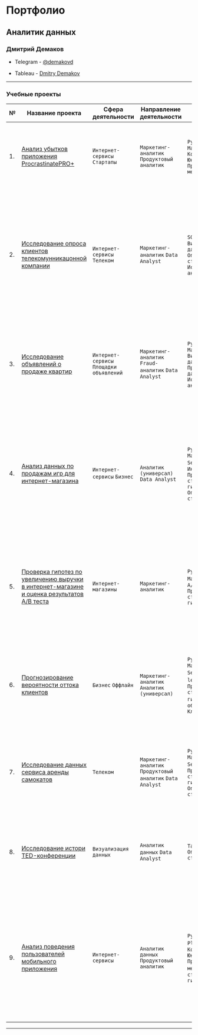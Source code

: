 # Портфолио  

## Аналитик данных   

### Дмитрий Демаков
- Telegram - [@demakovd](https://t.me/demakovd )

- Tableau - [Dmitry Demakov](https://public.tableau.com/app/profile/dmitry.demakov/vizzes)
   
---   
   
### Учебные проекты  
   
|     **№**        |     **Название   проекта**      |     **Сфера   деятельности**             |     **Направление   деятельности**    |     **Инструменты,   навыки**         |     **Описание   проекта**     |
|------------------|--------------------------------------------------------------------------------------------------------------------------------------------------|-------------------------------------------------|------------------------------------------------------------------------------------|----------------------------------------------------------------------------------------------------------------------------------------------------------------------------------------------|------------------------------------------------------------------------------------------------------------------------------------------------------------------------------------------------------------------------------------------------------------------------|
|     1.           |     [Анализ убытков приложения ProcrastinatePRO+](https://github.com/halfnoob-halfpro/Portfolio/tree/main/procrastinate_bi)                                                           |     `Интернет-сервисы`    `Стартапы`     |     `Маркетинг-аналитик`    `Продуктовый аналитик`                                                                 |     `Python`    `Pandas`    `Matplotlib`    `Когортный анализ`    `Юнит-экономика`    `Продуктовые метрики`                                                                                                                                                                         |     Задача для маркетингового аналитика развлекательного приложения Procrastinate Pro+. Несмотря на огромные вложения в рекламу, последние несколько месяцев компания терпит убытки. Ваша задача — разобраться в причинах и помочь компании выйти в плюс.                                                                   |
|     2.           |     [Исследование опроса клиентов телекомунникацонной компании](https://github.com/halfnoob-halfpro/Portfolio/tree/main/telecom_nps)                                                           |     `Интернет-сервисы`    `Телеком`     |     `Маркетинг-аналитик`    `Data Analyst`            |     `SQL`    `Tableau`    `Визуализация данных`    `Описательная статистика`    `Исследовательский анализ данных`                                                                                                                                                                     |     Для телекоммуникационной компании определён текущий уровень потребительской лояльности на основе данных опроса выгруженных из базы SQLite. Подготовлен дашборд с результатами исследования, содержащий информацию о распределении участников опроса по возрасту и полу, распределении старых и новых пользователей, активности пользователей по городам, наиболее и наименее лояльных к сервису группах пользователей, клиентах-сторонниках и общем NPS среди всех опрошенных.                                                                 |
|     3.           |     [Исследование объявлений о продаже квартир](https://github.com/halfnoob-halfpro/Portfolio/tree/main/real_estate)                                                           |     `Интернет-сервисы`    `Площадки объявлений`     |     `Маркетинг-аналитик`    `Fraud-аналитик`     `Data Analyst`            |     `Python`    `Pandas`    `Matplotlib`    `Визуализация данных`     `Предобработка данных`    `Исследовательский анализ данных`                                                                                                                                                                     |     На основе данных сервиса Яндекс.Недвижимость определена рыночная стоимость объектов недвижимости разного типа, типичные параметры квартир, в зависимости от удаленности от центра. Проведена предобработка данных. Добавлены новые данные. Построены гистограммы, боксплоты, диаграммы рассеивания.                                                                 |
|     4.           |     [Анализ данных по продажам игр для интернет-магазина](https://github.com/halfnoob-halfpro/Portfolio/tree/main/da_games)                                                           |     `Интернет-сервисы`    `Бизнес`   |  `Аналитик (универсал)` `Data Analyst`  |   `Python` `Pandas` `Matplotlib` `Seaborn` `Бизнес` `Интернет-сервисы` `Проверка статистических гипотез` `Описательная статистика`                                                                                                                                                                     |     Для интернет-магазина «Стримчик», который продаёт по всему миру компьютерные игры, необходимо выявить определяющие успешность игры закономерности. Это позволит сделать ставку на потенциально популярный продукт и спланировать рекламные кампании. Для исследования используются полученные из открытых источников исторические данные о продажах игр, оценки пользователей и экспертов, жанры и платформы (например, Xbox или PlayStation). |
|     5.           |     [Проверка гипотез по увеличению выручки в интернет-магазине и оценка результатов A/B теста](https://github.com/halfnoob-halfpro/Portfolio/tree/main/ab_test)                       |     `Интернет-магазины`   |  `Маркетинг-аналитик`  |   `Python` `Pandas` `Matplotlib` `SciPy` `A/B-тестирование` `Проверка статистических гипотез`                                                                                                                                                                     |     Сделана приоритизация гипотез по фреймворкам ICE и RICE. Проведён анализ результатов A/B-теста, построены графики кумулятивной выручки, среднего чека, конверсии по группам, а затем посчитана статистическая значимость различий конверсий и средних чеков по сырым и очищенным данным. На основании анализа было принято решение о нецелесообразности дальнейшего проведения теста. |
|     6.           |     [Прогнозирование вероятности оттока клиентов](https://github.com/halfnoob-halfpro/Portfolio/tree/main/ml_gym)                       |     `Бизнес` `Оффлайн`   |  `Маркетинг-аналитик` `Аналитик (универсал)`  |   `Python` `Pandas` `Matplotlib` `Seaborn` `Scikit-learn` `SciPy` `Проверка статистических гипотез` `Машинное обучение` `Кластеризация`                                                                                                                                                                     |     В данном проекте использовано машинное обучение. Спрогнозирована вероятность оттока (на уровне следующего месяца) для каждого клиента; сформированы типичные портреты пользователей: выделены наиболее яркие группы, охарактеризованы их основные свойства; проанализированы основные признаки, наиболее сильно влияющие на отток. |
|     7.           |     [Исследование данных сервиса аренды самокатов](https://github.com/halfnoob-halfpro/Portfolio/tree/main/scooters_st)                       |     `Телеком`   |  `Маркетинг-аналитик` `Продуктовый аналитик` `Data Analyst`  |   `Python` `Pandas` `Matplotlib` `Seaborn` `SciPy` `Проверка статистических гипотез` `Описательная статистика`                                                                                                                                                                     |     Проведен предварительный анализ использования тарифов на выборке клиентов сервиса самокатов, проанализировано поведение клиентов при использовании услуг. Проведена предобработка данных, их анализ. Проверены статистические гипотезы на основе имеющихся данных. |
|     8.           |     [Исследование истори TED-конференции](https://github.com/halfnoob-halfpro/Portfolio/blob/main/ted_research/README.md)                       |     `Визуализация данных`   |  `Аналитик данных` `Data Analyst`  |   `Tableau` `Описательная статистика`                                                                                                                                                                     |     Проведён статистический анализ открытых данных TED-конференций, проанализированы предпочтения зрителей и вопросы, поднимаемые приглашенными авторами. Исследована динамика развития конференции, охват по странам и характерные региональные особенности. |
|     9.           |     [Анализ поведения пользователей мобильного приложения](https://github.com/halfnoob-halfpro/Portfolio/blob/main/mobile/README.md)                       |     `Интернет-сервисы`   |  `Аналитик данных` `Продуктовый аналитик`  |   `Python`    `Pandas` `Plotly` `SciPy` `Когортный анализ`  `Юнит-экономика`    `Продуктовые метрики`   `Проверка статистических гипотез`                                                                                                                                                                   |     В ходе исследования определены основные паттерны поведения пользователей мобильного приложения и характерные сценарии, которые приводят к совершению пользователем целевого действия. На основе полученных результатов сформированы воронки основных сценариев активности и построена диаграмма  Sankey. Для оценки активности пользователей расчитаны продуктовые метрики, на основе которых были выдвинуты и проверены две статистические гипотезы. |

   
---    


